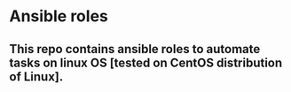 # Ansible roles 

## This repo contains ansible roles to automate tasks on linux OS [tested on CentOS distribution of Linux].
